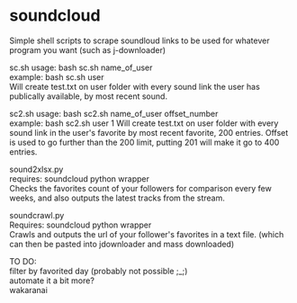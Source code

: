 soundcloud
==========

Simple shell scripts to scrape soundloud links to be used for whatever program you want (such as j-downloader)

sc.sh usage: bash sc.sh name_of_user  
example: bash sc.sh user  
Will create test.txt on user folder with every sound link the user has publically available, by most recent sound.

sc2.sh usage: bash sc2.sh name_of_user offset_number  
example: bash sc2.sh user 1 
Will create test.txt on user folder with every sound link in the user's favorite by most recent favorite, 200 entries.  Offset is used to go further than the 200 limit, putting 201 will make it go to 400 entries.  

sound2xlsx.py  
requires: soundcloud python wrapper  
Checks the favorites count of your followers for comparison every few weeks, and also outputs the latest tracks from the stream.

soundcrawl.py  
Requires: soundcloud python wrapper  
Crawls and outputs the url of your follower's favorites in a text file.  (which can then be pasted into jdownloader and mass downloaded)


TO DO:  
filter by favorited day (probably not possible ;_;)  
automate it a bit more?  
wakaranai
